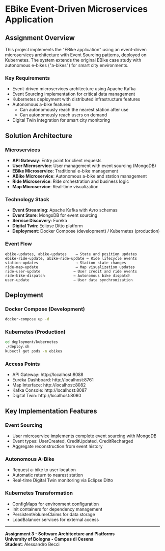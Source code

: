 # EBike Event-Driven Microservices Application

## Assignment Overview

This project implements the "EBike application" using an event-driven microservices architecture with Event Sourcing patterns, deployed on Kubernetes. The system extends the original EBike case study with autonomous e-bikes ("a-bikes") for smart city environments.

### Key Requirements
- Event-driven microservices architecture using Apache Kafka
- Event Sourcing implementation for critical data management
- Kubernetes deployment with distributed infrastructure features
- Autonomous a-bike features:
  - Can autonomously reach the nearest station after use
  - Can autonomously reach users on demand
- Digital Twin integration for smart city monitoring

## Solution Architecture

### Microservices
- **API Gateway**: Entry point for client requests
- **User Microservice**: User management with event sourcing (MongoDB)
- **EBike Microservice**: Traditional e-bike management
- **ABike Microservice**: Autonomous a-bike and station management
- **Ride Microservice**: Ride orchestration and business logic
- **Map Microservice**: Real-time visualization

### Technology Stack
- **Event Streaming**: Apache Kafka with Avro schemas
- **Event Store**: MongoDB for event sourcing
- **Service Discovery**: Eureka
- **Digital Twin**: Eclipse Ditto platform
- **Deployment**: Docker Compose (development) / Kubernetes (production)

### Event Flow
```
ebike-updates, abike-updates    → State and position updates
ebike-ride-update, abike-ride-update → Ride lifecycle events
station-updates                 → Station state changes
ride-map-update                 → Map visualization updates
ride-user-update               → User credit and ride events
ride-bike-dispatch             → Autonomous bike dispatch
user-update                    → User data synchronization
```

## Deployment

### Docker Compose (Development)
```bash
docker-compose up -d
```

### Kubernetes (Production)
```bash
cd deployment/kubernetes
./deploy.sh
kubectl get pods -n ebikes
```

### Access Points
- API Gateway: http://localhost:8088
- Eureka Dashboard: http://localhost:8761
- Map Interface: http://localhost:8082
- Kafka Console: http://localhost:8087
- Digital Twin: http://localhost:8080

## Key Implementation Features

### Event Sourcing
- User microservice implements complete event sourcing with MongoDB
- Event types: UserCreated, CreditUpdated, CreditRecharged
- Aggregate reconstruction from event history

### Autonomous A-Bike
- Request a-bike to user location
- Automatic return to nearest station
- Real-time Digital Twin monitoring via Eclipse Ditto

### Kubernetes Transformation
- ConfigMaps for environment configuration
- Init containers for dependency management
- PersistentVolumeClaims for data storage
- LoadBalancer services for external access

---

**Assignment 3 - Software Architecture and Platforms**  
**University of Bologna - Campus di Cesena**  
**Student**: Alessandro Becci

